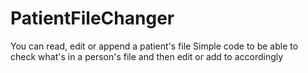 # PatientFileChanger
You can read, edit or append a patient's file
Simple code to be able to check what's in a person's file and then edit or add to accordingly

